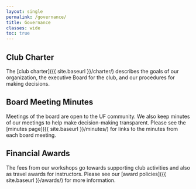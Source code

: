 ```yaml
---
layout: single
permalink: /governance/
title: Governance
classes: wide
toc: true
---
```


## Club Charter

The [club charter]({{ site.baseurl }}/charter/) describes the goals of our organization, the executive Board for the club, and our procedures for making decisions.

## Board Meeting Minutes

Meetings of the board are open to the UF community. We also keep minutes of our meetings to help make decision-making transparent. Please see the [minutes page]({{ site.baseurl }}/minutes/) for links to the minutes from each board meeting.

## Financial Awards

The fees from our workshops go towards supporting club activities and also as travel awards for instructors. Please see our [award policies]({{ site.baseurl }}/awards/) for more information.
